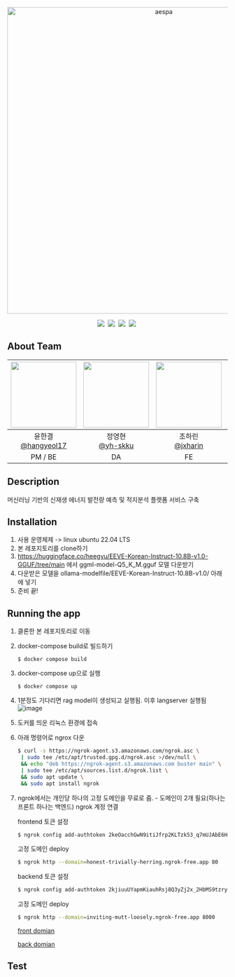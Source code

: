 <p align="center">
	<img width="700" src="https://i0.wp.com/erizos.mx/wp-content/uploads/2020/10/aespa.jpg?w=1300&ssl=1" alt="aespa" />
</p>

<div align="center">
<img src="https://img.shields.io/badge/python-3.9.10-skyblue"/>&nbsp;
<img src="https://img.shields.io/badge/fastapi-v-orange"/>&nbsp;
<img src="https://img.shields.io/badge/docker-27.0.3-blue"/>&nbsp;
<img src="https://img.shields.io/badge/npm-10.8.1-navy"/>&nbsp;
</div>

 ## About Team
|<img src="https://github.com/user-attachments/assets/cfffae2a-2266-44ba-b0e0-449845ac4fbf" width="150" height="150"/>|<img src="https://github.com/aespa-aenergy/aenergy/assets/126852968/3c4123fa-5c3f-48a3-9825-8ddfc0cb98b4" width="150" height="150"/>|<img src="https://github.com/aespa-aenergy/aenergy/assets/126852968/f6ec0dca-c578-4f24-bc40-2e1d0ea03cd6" width="150" height="150"/>|<img src="https://github.com/aespa-aenergy/aenergy/assets/126852968/af1c46a6-c37b-4f18-97fc-e6609eb2c011" width="150" height="150"/>|
|:-:|:-:|:-:|:-:|
|윤한결<br/>[@hangyeol17](https://github.com/hangyeol17)|정영현<br/>[@yh-skku](https://github.com/yh-skku)|조하린<br/>[@jxharin](https://github.com/jxharin)|채원석<br/>[@1suckk](https://github.com/1suckk)|
|PM / BE<br/>|DA<br/>|FE<br/>|DA|


## Description
머신러닝 기반의 신재생 에너지 발전량 예측 및 적지분석 플랫폼 서비스 구축


## Installation

1. 사용 운영체제 -> linux ubuntu 22.04 LTS
2. 본 레포지토리를 clone하기
3. https://huggingface.co/heegyu/EEVE-Korean-Instruct-10.8B-v1.0-GGUF/tree/main 에서 ggml-model-Q5_K_M.gguf 모델 다운받기
4. 다운받은 모델을 ollama-modelfile/EEVE-Korean-Instruct-10.8B-v1.0/ 아래에 넣기
5. 준비 끝!


## Running the app

1. 클론한 본 레포지토리로 이동
2. docker-compose build로 빌드하기
   ```
   $ docker compose build
   ```
4. docker-compose up으로 실행
   ```
   $ docker compose up
   ```
5. 1분정도 기다리면 rag model이 생성되고 실행됨.
   이후 langserver 실행됨
   ![image](https://github.com/user-attachments/assets/53ce2b4e-1b03-4416-8327-2ab49eaf96cf)

7. 도커를 띄운 리눅스 환경에 접속
8. 아래 명령어로 ngrox 다운
   ```bash
   $ curl -s https://ngrok-agent.s3.amazonaws.com/ngrok.asc \
	| sudo tee /etc/apt/trusted.gpg.d/ngrok.asc >/dev/null \
	&& echo "deb https://ngrok-agent.s3.amazonaws.com buster main" \
	| sudo tee /etc/apt/sources.list.d/ngrok.list \
	&& sudo apt update \
	&& sudo apt install ngrok
   ```
9. ngrok에서는 개인당 하나의 고정 도메인을 무료로 줌. - 도메인이 2개 필요(하나는 프론트 하나는 백엔드)
   ngrok 계정 연결

   frontend
   토큰 설정
   ```bash
   $ ngrok config add-authtoken 2keOacchGwN9itiJfrp2KLTzk53_q7mUJAbE6HMNEzgJUgnp
   ```
   고정 도메인 deploy
   ```bash
   $ ngrok http --domain=honest-trivially-herring.ngrok-free.app 80
   ```

   backend
   토큰 설정
   ```bash
   $ ngrok config add-authtoken 2kjiuuUYapmKiauhRsj8Q3yZj2x_2HbMS9tzryJ86WK9S9uu6
   ```
   고정 도메인 deploy
   ```bash
   $ ngrok http --domain=inviting-mutt-loosely.ngrok-free.app 8000
   ```

   [front domian](https://honest-trivially-herring.ngrok-free.app)

   [back domian](inviting-mutt-loosely.ngrok-free.app)
    




## Test

